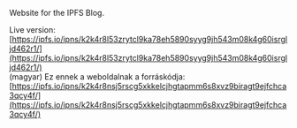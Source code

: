 Website for the IPFS Blog.

Live version: [https://ipfs.io/ipns/k2k4r8l53zrytcl9ka78eh5890syyg9jh543m08k4g60isrgljd462r1/](https://ipfs.io/ipns/k2k4r8l53zrytcl9ka78eh5890syyg9jh543m08k4g60isrgljd462r1/)  
(magyar) Ez ennek a weboldalnak a forráskódja:  
[https://ipfs.io/ipns/k2k4r8nsj5rscg5xkkelcjhgtapmm6s8xvz9biragt9ejfchca3qcy4f/](https://ipfs.io/ipns/k2k4r8nsj5rscg5xkkelcjhgtapmm6s8xvz9biragt9ejfchca3qcy4f/)  

